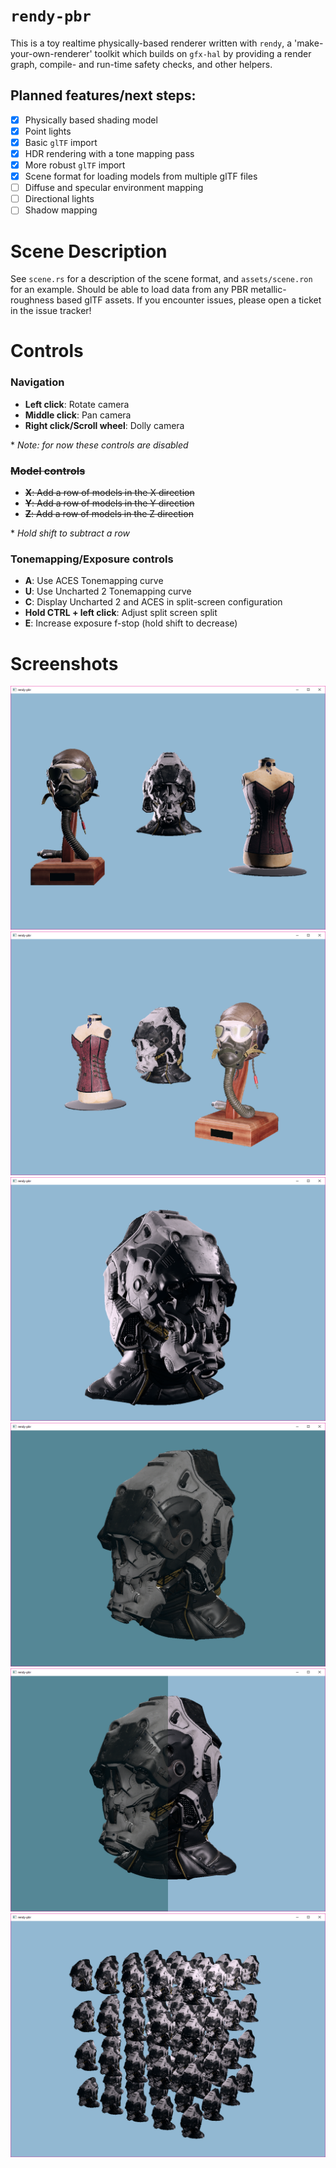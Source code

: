 # `rendy-pbr`

This is a toy realtime physically-based renderer written with `rendy`, a 'make-your-own-renderer' toolkit
which builds on `gfx-hal` by providing a render graph, compile- and run-time safety checks, and
other helpers.

## Planned features/next steps:

* [x] Physically based shading model
* [x] Point lights
* [x] Basic `glTF` import
* [x] HDR rendering with a tone mapping pass
* [x] More robust `glTF` import
* [x] Scene format for loading models from multiple glTF files
* [ ] Diffuse and specular environment mapping
* [ ] Directional lights
* [ ] Shadow mapping

# Scene Description

See `scene.rs` for a description of the scene format, and `assets/scene.ron` for an example. Should be able to load
data from any PBR metallic-roughness based glTF assets. If you encounter issues, please open a ticket in the issue
tracker!

# Controls

### Navigation
* **Left click**: Rotate camera
* **Middle click**: Pan camera
* **Right click/Scroll wheel**: Dolly camera

\* *Note: for now these controls are disabled*
### ~~Model controls~~
* ~~**X**: Add a row of models in the X direction~~
* ~~**Y**: Add a row of models in the Y direction~~
* ~~**Z**: Add a row of models in the Z direction~~

\* *Hold shift to subtract a row*

### Tonemapping/Exposure controls
* **A**: Use ACES Tonemapping curve
* **U**: Use Uncharted 2 Tonemapping curve
* **C**: Display Uncharted 2 and ACES in split-screen configuration
* **Hold CTRL + left click**: Adjust split screen split
* **E**: Increase exposure f-stop (hold shift to decrease)

# Screenshots

![](screenshots/scene1.png)
![](screenshots/scene2.png)
![](screenshots/helmet1.png)
![](screenshots/helmet2.png)
![](screenshots/helmet3.png)
![](screenshots/helmet4.png)
